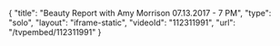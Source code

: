 {
    "title": "Beauty Report with Amy Morrison 07.13.2017 - 7 PM",
    "type": "solo",
    "layout": "iframe-static",
    "videoId": "112311991",
    "url": "\/tvpembed\/112311991"
}